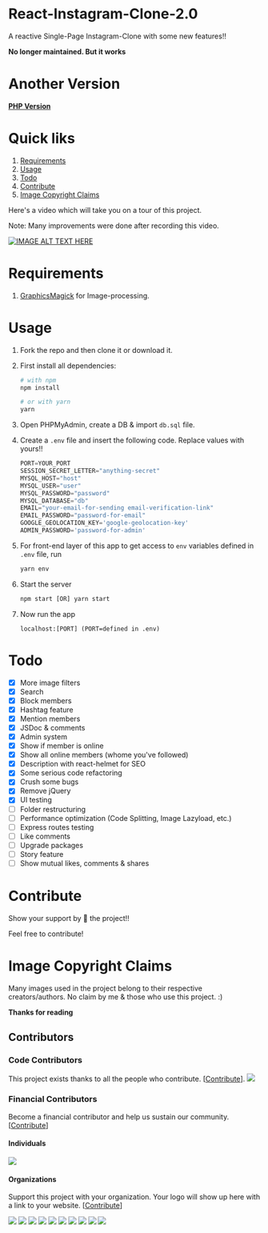 # React-Instagram-Clone-2.0
A reactive Single-Page Instagram-Clone with some new features!! 

**No longer maintained. But it works**

# Another Version
**[PHP Version](https://github.com/yTakkar/Instagram-Clone)**

# Quick liks
1. [Requirements](#requirements)
2. [Usage](#usage)
3. [Todo](#todo)
4. [Contribute](#contribute)
5. [Image Copyright Claims](#image-copyright-claims)

Here's a video which will take you on a tour of this project.

Note: Many improvements were done after recording this video.

[![IMAGE ALT TEXT HERE](http://img.youtube.com/vi/VBZD5lfvi4U/0.jpg)](https://www.youtube.com/watch?v=VBZD5lfvi4U)

# Requirements
1. [GraphicsMagick](http://www.graphicsmagick.org/) for Image-processing.

# Usage
1. Fork the repo and then clone it or download it.

2. First install all dependencies:
    ```bash
    # with npm
    npm install
    
    # or with yarn
    yarn
    ```

3. Open PHPMyAdmin, create a DB & import `db.sql` file.
4. Create a `.env` file and insert the following code. Replace values with yours!!

    ```javascript
    PORT=YOUR_PORT
    SESSION_SECRET_LETTER="anything-secret"
    MYSQL_HOST="host"
    MYSQL_USER="user"
    MYSQL_PASSWORD="password"
    MYSQL_DATABASE="db"
    EMAIL="your-email-for-sending email-verification-link"
    EMAIL_PASSWORD="password-for-email"
    GOOGLE_GEOLOCATION_KEY='google-geolocation-key'
    ADMIN_PASSWORD='password-for-admin'
    ```
    
5. For front-end layer of this app to get access to `env` variables defined in `.env` file, run
    ```bash
    yarn env
    ```

6. Start the server
    ```javascript
    npm start [OR] yarn start
    ```

7. Now run the app
    ```javacript
    localhost:[PORT] (PORT=defined in .env)
    ```
    
# Todo
- [x] More image filters
- [x] Search
- [x] Block members
- [x] Hashtag feature
- [x] Mention members
- [x] JSDoc & comments
- [x] Admin system
- [x] Show if member is online
- [x] Show all online members (whome you've followed)
- [x] Description with react-helmet for SEO
- [x] Some serious code refactoring
- [x] Crush some bugs
- [x] Remove jQuery
- [x] UI testing
- [ ] Folder restructuring
- [ ] Performance optimization (Code Splitting, Image Lazyload, etc.)
- [ ] Express routes testing
- [ ] Like comments
- [ ] Upgrade packages
- [ ] Story feature
- [ ] Show mutual likes, comments & shares

# Contribute
Show your support by 🌟 the project!!

Feel free to contribute!

# Image Copyright Claims
Many images used in the project belong to their respective creators/authors. No claim by me & those who use this project. :)

**Thanks for reading**

## Contributors

### Code Contributors

This project exists thanks to all the people who contribute. [[Contribute](CONTRIBUTING.md)].
<a href="https://github.com/yTakkar/React-Instagram-Clone-2.0/graphs/contributors"><img src="https://opencollective.com/react-instagram-clone-20/contributors.svg?width=890&button=false" /></a>

### Financial Contributors

Become a financial contributor and help us sustain our community. [[Contribute](https://opencollective.com/react-instagram-clone-20/contribute)]

#### Individuals

<a href="https://opencollective.com/react-instagram-clone-20"><img src="https://opencollective.com/react-instagram-clone-20/individuals.svg?width=890"></a>

#### Organizations

Support this project with your organization. Your logo will show up here with a link to your website. [[Contribute](https://opencollective.com/react-instagram-clone-20/contribute)]

<a href="https://opencollective.com/react-instagram-clone-20/organization/0/website"><img src="https://opencollective.com/react-instagram-clone-20/organization/0/avatar.svg"></a>
<a href="https://opencollective.com/react-instagram-clone-20/organization/1/website"><img src="https://opencollective.com/react-instagram-clone-20/organization/1/avatar.svg"></a>
<a href="https://opencollective.com/react-instagram-clone-20/organization/2/website"><img src="https://opencollective.com/react-instagram-clone-20/organization/2/avatar.svg"></a>
<a href="https://opencollective.com/react-instagram-clone-20/organization/3/website"><img src="https://opencollective.com/react-instagram-clone-20/organization/3/avatar.svg"></a>
<a href="https://opencollective.com/react-instagram-clone-20/organization/4/website"><img src="https://opencollective.com/react-instagram-clone-20/organization/4/avatar.svg"></a>
<a href="https://opencollective.com/react-instagram-clone-20/organization/5/website"><img src="https://opencollective.com/react-instagram-clone-20/organization/5/avatar.svg"></a>
<a href="https://opencollective.com/react-instagram-clone-20/organization/6/website"><img src="https://opencollective.com/react-instagram-clone-20/organization/6/avatar.svg"></a>
<a href="https://opencollective.com/react-instagram-clone-20/organization/7/website"><img src="https://opencollective.com/react-instagram-clone-20/organization/7/avatar.svg"></a>
<a href="https://opencollective.com/react-instagram-clone-20/organization/8/website"><img src="https://opencollective.com/react-instagram-clone-20/organization/8/avatar.svg"></a>
<a href="https://opencollective.com/react-instagram-clone-20/organization/9/website"><img src="https://opencollective.com/react-instagram-clone-20/organization/9/avatar.svg"></a>

